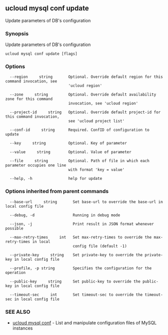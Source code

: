 ## ucloud mysql conf update

Update parameters of DB's configuration

### Synopsis

Update parameters of DB's configuration

```
ucloud mysql conf update [flags]
```

### Options

```
  --region     string       Optional. Override default region for this command invocation, see
                            'ucloud region' 

  --zone     string         Optional. Override default availability zone for this command
                            invocation, see 'ucloud region' 

  --project-id     string   Optional. Override default project-id for this command invocation,
                            see 'ucloud project list' 

  --conf-id     string      Required. ConfID of configuration to update 

  --key     string          Optional. Key of parameter 

  --value     string        Optional. Value of parameter 

  --file     string         Optional. Path of file in which each parameter occupies one line
                            with format 'key = value' 

  --help, -h                help for update 

```

### Options inherited from parent commands

```
  --base-url     string       Set base-url to override the base-url in local config file 

  --debug, -d                 Running in debug mode 

  --json, -j                  Print result in JSON format whenever possible 

  --max-retry-times     int   Set max-retry-times to override the max-retry-times in local
                              config file (default -1) 

  --private-key     string    Set private-key to override the private-key in local config file 

  --profile, -p string        Specifies the configuration for the operation 

  --public-key     string     Set public-key to override the public-key in local config file 

  --timeout-sec     int       Set timeout-sec to override the timeout-sec in local config file 

```

### SEE ALSO

* [ucloud mysql conf](cli/cmd/ucloud/mysql/conf)	 - List and manipulate configuration files of MySQL instances

